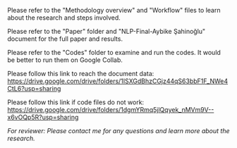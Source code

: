 Please refer to the "Methodology overview" and "Workflow" files to learn about the research and steps involved.

Please refer to the "Paper" folder and "NLP-Final-Aybike Şahinoğlu" document for the full paper and results.

Please refer to the "Codes" folder to examine and run the codes. It would be better to run them on Google Collab.

Please follow this link to reach the document data: https://drive.google.com/drive/folders/1ISXGdBhzCGjz44qS63bbF1F_NWe4CtL6?usp=sharing

Please follow this link if code files do not work: https://drive.google.com/drive/folders/1dgmYRmq5jlQqyek_nMVm9V--x6vOQp5R?usp=sharing

*For reviewer: Please contact me for any questions and learn more about the research.*

